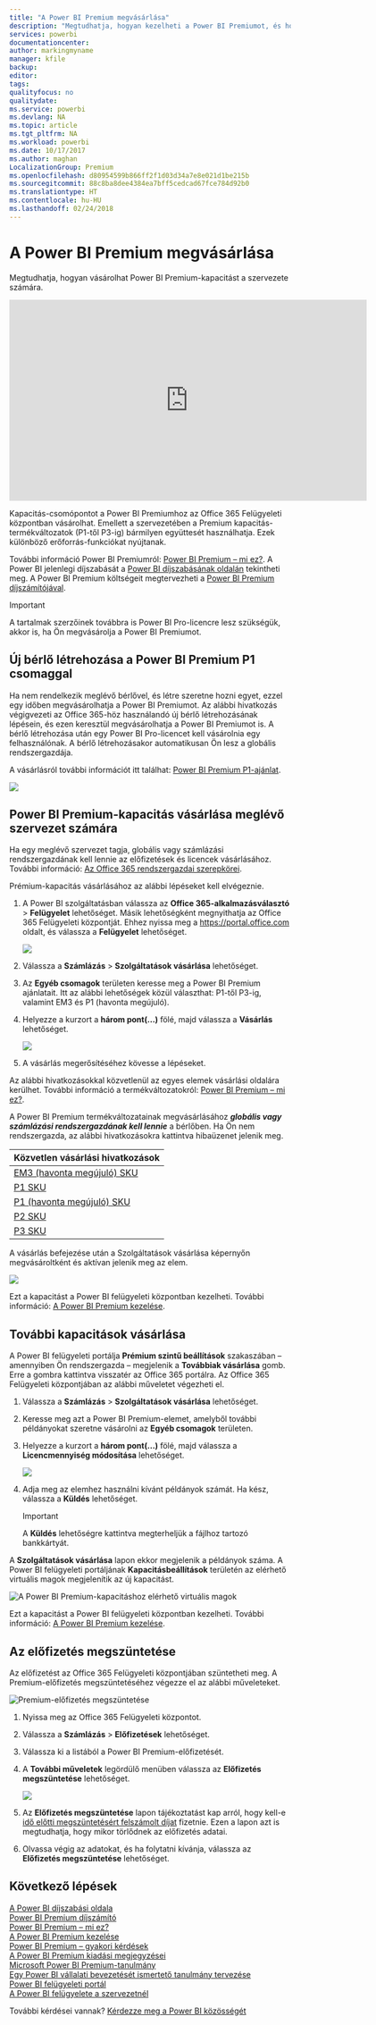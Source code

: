 ```yaml
---
title: "A Power BI Premium megvásárlása"
description: "Megtudhatja, hogyan kezelheti a Power BI Premiumot, és hogyan engedélyezheti a tartalmakhoz való hozzáférést a teljes szervezet számára."
services: powerbi
documentationcenter: 
author: markingmyname
manager: kfile
backup: 
editor: 
tags: 
qualityfocus: no
qualitydate: 
ms.service: powerbi
ms.devlang: NA
ms.topic: article
ms.tgt_pltfrm: NA
ms.workload: powerbi
ms.date: 10/17/2017
ms.author: maghan
LocalizationGroup: Premium
ms.openlocfilehash: d80954599b866ff2f1d03d34a7e8e021d1be215b
ms.sourcegitcommit: 88c8ba8dee4384ea7bff5cedcad67fce784d92b0
ms.translationtype: HT
ms.contentlocale: hu-HU
ms.lasthandoff: 02/24/2018
---
```

# <a name="how-to-purchase-power-bi-premium"></a>A Power BI Premium megvásárlása
Megtudhatja, hogyan vásárolhat Power BI Premium-kapacitást a szervezete számára.

<iframe width="640" height="360" src="https://www.youtube.com/embed/NkvYs5Qp4iA?rel=0&amp;showinfo=0" frameborder="0" allowfullscreen></iframe>

Kapacitás-csomópontot a Power BI Premiumhoz az Office 365 Felügyeleti központban vásárolhat. Emellett a szervezetében a Premium kapacitás-termékváltozatok (P1-től P3-ig) bármilyen együttesét használhatja. Ezek különböző erőforrás-funkciókat nyújtanak.

További információ Power BI Premiumról: [Power BI Premium – mi ez?](service-premium.md). A Power BI jelenlegi díjszabását a [Power BI díjszabásának oldalán](https://powerbi.microsoft.com/pricing/) tekintheti meg. A Power BI Premium költségeit megtervezheti a [Power BI Premium díjszámítójával](https://powerbi.microsoft.com/calculator/).

> [!IMPORTANT]
> A tartalmak szerzőinek továbbra is Power BI Pro-licencre lesz szükségük, akkor is, ha Ön megvásárolja a Power BI Premiumot.
> 
> 

## <a name="create-a-new-tenant-with-power-bi-premium-p1"></a>Új bérlő létrehozása a Power BI Premium P1 csomaggal
Ha nem rendelkezik meglévő bérlővel, és létre szeretne hozni egyet, ezzel egy időben megvásárolhatja a Power BI Premiumot. Az alábbi hivatkozás végigvezeti az Office 365-höz használandó új bérlő létrehozásának lépésein, és ezen keresztül megvásárolhatja a Power BI Premiumot is. A bérlő létrehozása után egy Power BI Pro-licencet kell vásárolnia egy felhasználónak. A bérlő létrehozásakor automatikusan Ön lesz a globális rendszergazdája.

A vásárlásról további információt itt találhat: [Power BI Premium P1-ajánlat](https://signup.microsoft.com/Signup?OfferId=b3ec5615-cc11-48de-967d-8d79f7cb0af1).

![](media/service-admin-premium-purchase/premium-purchase-with-tenant.png)

## <a name="purchase-a-power-bi-premium-capacity-for-an-existing-organization"></a>Power BI Premium-kapacitás vásárlása meglévő szervezet számára
Ha egy meglévő szervezet tagja, globális vagy számlázási rendszergazdának kell lennie az előfizetések és licencek vásárlásához. További információ: [Az Office 365 rendszergazdai szerepkörei](https://support.office.com/article/About-Office-365-admin-roles-da585eea-f576-4f55-a1e0-87090b6aaa9d).

Prémium-kapacitás vásárlásához az alábbi lépéseket kell elvégeznie.

1. A Power BI szolgáltatásban válassza az **Office 365-alkalmazásválasztó** > **Felügyelet** lehetőséget. Másik lehetőségként megnyithatja az Office 365 Felügyeleti központját. Ehhez nyissa meg a https://portal.office.com oldalt, és válassza a **Felügyelet** lehetőséget.
   
    ![](media/service-admin-premium-purchase/o365-app-picker.png)
2. Válassza a **Számlázás** > **Szolgáltatások vásárlása** lehetőséget.
3. Az **Egyéb csomagok** területen keresse meg a Power BI Premium ajánlatait. Itt az alábbi lehetőségek közül választhat: P1-től P3-ig, valamint EM3 és P1 (havonta megújuló).
4. Helyezze a kurzort a **három pont(…)**  fölé, majd válassza a **Vásárlás** lehetőséget.
   
    ![](media/service-admin-premium-purchase/premium-purchase.png)
5. A vásárlás megerősítéséhez kövesse a lépéseket.

Az alábbi hivatkozásokkal közvetlenül az egyes elemek vásárlási oldalára kerülhet. További információ a termékváltozatokról: [Power BI Premium – mi ez?](service-premium.md#premiumskus).

A Power BI Premium termékváltozatainak megvásárlásához ***globális vagy számlázási rendszergazdának kell lennie*** a bérlőben. Ha Ön nem rendszergazda, az alábbi hivatkozásokra kattintva hibaüzenet jelenik meg.

| Közvetlen vásárlási hivatkozások |
| --- |
| [EM3 (havonta megújuló) SKU](https://portal.office.com/commerce/completeorder.aspx?OfferId=4004702D-749C-4F74-BF47-3048F1833780&adminportal=1) |
| [P1 SKU](https://portal.office.com/commerce/completeorder.aspx?OfferId=b3ec5615-cc11-48de-967d-8d79f7cb0af1&adminportal=1) |
| [P1 (havonta megújuló) SKU](https://portal.office.com/commerce/completeorder.aspx?OfferId=E4C8EDD3-74A1-4D42-A738-C647972FBE81&adminportal=1) |
| [P2 SKU](https://portal.office.com/commerce/completeorder.aspx?OfferId=062F2AA7-B4BC-4B0E-980F-2072102D8605&adminportal=1) |
| [P3 SKU](https://portal.office.com/commerce/completeorder.aspx?OfferId=40c7d673-375c-42a1-84ca-f993a524fed0&adminportal=1) |

A vásárlás befejezése után a Szolgáltatások vásárlása képernyőn megvásároltként és aktívan jelenik meg az elem.

![](media/service-admin-premium-purchase/premium-purchased.png)

Ezt a kapacitást a Power BI felügyeleti központban kezelheti. További információ: [A Power BI Premium kezelése](service-admin-premium-manage.md).

## <a name="purchase-more-capacities"></a>További kapacitások vásárlása
A Power BI felügyeleti portálja **Prémium szintű beállítások** szakaszában – amennyiben Ön rendszergazda – megjelenik a **Továbbiak vásárlása** gomb. Erre a gombra kattintva visszatér az Office 365 portálra. Az Office 365 Felügyeleti központjában az alábbi műveletet végezheti el.

1. Válassza a **Számlázás** > **Szolgáltatások vásárlása** lehetőséget.
2. Keresse meg azt a Power BI Premium-elemet, amelyből további példányokat szeretne vásárolni az **Egyéb csomagok** területen.
3. Helyezze a kurzort a **három pont(…)**  fölé, majd válassza a **Licencmennyiség módosítása** lehetőséget.
   
    ![](media/service-admin-premium-purchase/premium-purchase-more.png)
4. Adja meg az elemhez használni kívánt példányok számát. Ha kész, válassza a **Küldés** lehetőséget.
   
   > [!IMPORTANT]
   > A **Küldés** lehetőségre kattintva megterheljük a fájlhoz tartozó bankkártyát.
   > 
   > 

A **Szolgáltatások vásárlása** lapon ekkor megjelenik a példányok száma. A Power BI felügyeleti portáljának **Kapacitásbeállítások** területén az elérhető virtuális magok megjelenítik az új kapacitást.

![A Power BI Premium-kapacitáshoz elérhető virtuális magok](media/service-admin-premium-purchase/premium-capacities.png)

Ezt a kapacitást a Power BI felügyeleti központban kezelheti. További információ: [A Power BI Premium kezelése](service-admin-premium-manage.md).

## <a name="cancel-your-subscription"></a>Az előfizetés megszüntetése
Az előfizetést az Office 365 Felügyeleti központjában szüntetheti meg. A Premium-előfizetés megszüntetéséhez végezze el az alábbi műveleteket.

![](media/service-admin-premium-purchase/premium-cancel-subscription.png "Premium-előfizetés megszüntetése")

1. Nyissa meg az Office 365 Felügyeleti központot.
2. Válassza a **Számlázás** > **Előfizetések** lehetőséget.
3. Válassza ki a listából a Power BI Premium-előfizetését.
4. A **További műveletek** legördülő menüben válassza az **Előfizetés megszüntetése** lehetőséget.
   
    ![](media/service-admin-premium-purchase/o365-more-actions.png)
5. Az **Előfizetés megszüntetése** lapon tájékoztatást kap arról, hogy kell-e [idő előtti megszüntetésért felszámolt díjat](https://support.office.com/article/early-termination-fees-6487d4de-401a-466f-8bc3-c0beb5cc40d3) fizetnie. Ezen a lapon azt is megtudhatja, hogy mikor törlődnek az előfizetés adatai.
6. Olvassa végig az adatokat, és ha folytatni kívánja, válassza az **Előfizetés megszüntetése** lehetőséget.

## <a name="next-steps"></a>Következő lépések
[A Power BI díjszabási oldala](https://powerbi.microsoft.com/pricing/)  
[Power BI Premium díjszámító](https://powerbi.microsoft.com/calculator/)  
[Power BI Premium – mi ez?](service-premium.md)  
[A Power BI Premium kezelése](service-admin-premium-manage.md)  
[Power BI Premium – gyakori kérdések](service-premium-faq.md)  
[A Power BI Premium kiadási megjegyzései](service-premium-release-notes.md)  
[Microsoft Power BI Premium-tanulmány](https://aka.ms/pbipremiumwhitepaper)  
[Egy Power BI vállalati bevezetését ismertető tanulmány tervezése](https://aka.ms/pbienterprisedeploy)  
[Power BI felügyeleti portál](service-admin-portal.md)  
[A Power BI felügyelete a szervezetnél](service-admin-administering-power-bi-in-your-organization.md)  

További kérdései vannak? [Kérdezze meg a Power BI közösségét](http://community.powerbi.com/)

